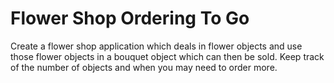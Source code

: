 # Flower Shop Ordering To Go

Create a flower shop application which deals in flower objects and use those flower objects in a bouquet object which can then be sold. Keep track of the number of objects and when you may need to order more.